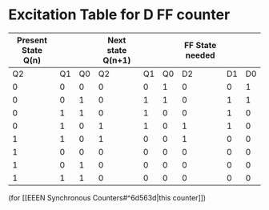# Excitation Table for D FF counter

| Present State Q(n) |     |     | Next state Q(n+1) |     |     | FF State needed |     |     |
| ------------------ | --- | --- | ----------------- | --- | --- | --------------- | --- | --- |
| Q2                 | Q1  | Q0  | Q2                | Q1  | Q0  | D2              | D1  | D0  |
| 0                  | 0   | 0   | 0                 | 0   | 1   | 0               | 0   | 1   |
| 0                  | 0   | 1   | 0                 | 1   | 1   | 0               | 1   | 1   |
| 0                  | 1   | 1   | 0                 | 1   | 0   | 0               | 1   | 0   |
| 0                  | 1   | 0   | 1                 | 1   | 0   | 1               | 1   | 0   |
| 1                  | 1   | 0   | 1                 | 0   | 0   | 1               | 0   | 0   |
| 1                  | 0   | 0   | 0                 | 0   | 0   | 0               | 0   | 0   |
| 1                  | 0   | 1   | 0                 | 0   | 0   | 0               | 0   | 0   |
| 1                  | 1   | 1   | 0                 | 0   | 0   | 0               | 0   | 0   |

(for [[EEEN Synchronous Counters#^6d563d\|this counter]])